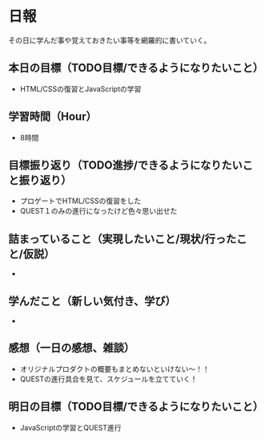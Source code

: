 # 日報
その日に学んだ事や覚えておきたい事等を網羅的に書いていく。
## 本日の目標（TODO目標/できるようになりたいこと）
- HTML/CSSの復習とJavaScriptの学習
## 学習時間（Hour）
- 8時間
## 目標振り返り（TODO進捗/できるようになりたいこと振り返り）
- プロゲートでHTML/CSSの復習をした
- QUEST１のみの進行になったけど色々思い出せた
## 詰まっていること（実現したいこと/現状/行ったこと/仮説）
- 
## 学んだこと（新しい気付き、学び）
- 
## 感想（一日の感想、雑談）
- オリジナルプロダクトの概要もまとめないといけない～！！
- QUESTの進行具合を見て、スケジュールを立てていく！
## 明日の目標（TODO目標/できるようになりたいこと）
- JavaScriptの学習とQUEST進行
